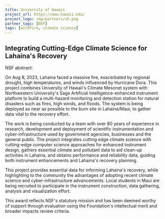 ```yaml
---
title: University of Hawaii
project_url: https://www.hawaii.edu/
project_logo: img/partners/uh.png
partner_tags: [NSF]
tags: [wildfire, climate science]
---
```


##  Integrating Cutting-Edge Climate Science for Lahaina's Recovery

NSF abstract:

On Aug 8, 2023, Lahaina faced a massive fire, exacerbated by regional drought, high temperatures, and winds influenced by Hurricane Dora. This project combines University of Hawaii's Climate Mesonet system with Northwestern University's Sage Artificial Intelligence-enhanced instrument platform to build a multi-hazard monitoring and detection station for natural disasters such as fires, high winds, and floods. The system is being deployed as near as possible to the burn site in Lahaina/Maui, to gather data vital to the recovery effort.

The work is being conducted by a team with over 80 years of experience in research, development and deployment of scientific instrumentation and cyber-infrastructure used by government agencies, businesses and the general public. The project integrates cutting edge climate science with cutting-edge computer science approaches for enhanced instrument design, gathers essential climate and pollutant data to aid clean-up activities in Lahaina, and obtains performance and reliability data, guiding both instrument enhancements and Lahaina's recovery planning.

This project provides essential data for informing Lahaina's recovery, while highlighting to the community the advantages of adopting recent climate science and cyber-infrastructure advancements. Local students in Maui are being recruited to participate in the instrument construction, data gathering, analysis and visualization effort.

This award reflects NSF's statutory mission and has been deemed worthy of support through evaluation using the Foundation's intellectual merit and broader impacts review criteria.

